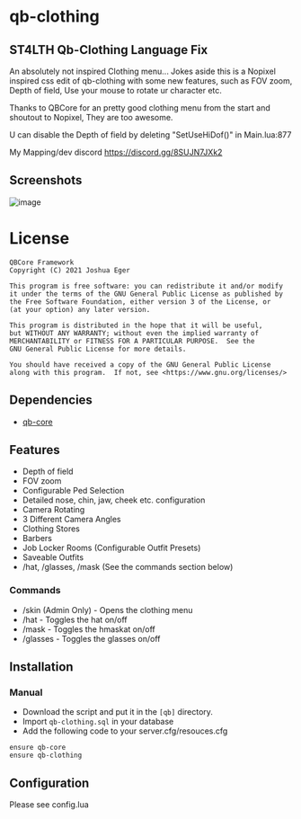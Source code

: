 # qb-clothing
ST4LTH Qb-Clothing Language Fix
-------------------------------------------------
An absolutely not inspired Clothing menu...
Jokes aside this is a Nopixel inspired css edit of qb-clothing with some new features, such as FOV zoom, Depth of field, Use your mouse to rotate ur character etc.

Thanks to QBCore for an pretty good clothing menu from the start and shoutout to Nopixel, They are too awesome.

U can disable the Depth of field by deleting "SetUseHiDof()" in Main.lua:877

My Mapping/dev discord https://discord.gg/8SUJN7JXk2

## Screenshots
![image](https://i.imgur.com/hh1YeS7.png)

# License

    QBCore Framework
    Copyright (C) 2021 Joshua Eger

    This program is free software: you can redistribute it and/or modify
    it under the terms of the GNU General Public License as published by
    the Free Software Foundation, either version 3 of the License, or
    (at your option) any later version.

    This program is distributed in the hope that it will be useful,
    but WITHOUT ANY WARRANTY; without even the implied warranty of
    MERCHANTABILITY or FITNESS FOR A PARTICULAR PURPOSE.  See the
    GNU General Public License for more details.

    You should have received a copy of the GNU General Public License
    along with this program.  If not, see <https://www.gnu.org/licenses/>

## Dependencies
- [qb-core](https://github.com/qbcore-framework/qb-core)

## Features
- Depth of field
- FOV zoom
- Configurable Ped Selection
- Detailed nose, chin, jaw, cheek etc. configuration
- Camera Rotating
- 3 Different Camera Angles
- Clothing Stores
- Barbers
- Job Locker Rooms (Configurable Outfit Presets)
- Saveable Outfits
- /hat, /glasses, /mask (See the commands section below)

### Commands
- /skin (Admin Only) - Opens the clothing menu
- /hat - Toggles the hat on/off
- /mask - Toggles the hmaskat on/off
- /glasses - Toggles the glasses on/off

## Installation
### Manual
- Download the script and put it in the `[qb]` directory.
- Import `qb-clothing.sql` in your database
- Add the following code to your server.cfg/resouces.cfg
```
ensure qb-core
ensure qb-clothing
```

## Configuration
Please see config.lua

